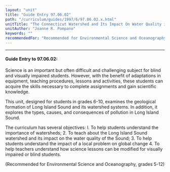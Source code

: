 ```yaml
---
layout: "unit"
title: "Guide Entry 97.06.02"
path: "/curriculum/guides/1997/6/97.06.02.x.html"
unitTitle: "The Connecticut Watershed and Its Impact On Water Quality in Long Island Sound"
unitAuthor: "Joanne R. Pompano"
keywords: ""
recommendedFor: "Recommended for Environmental Science and Oceanography, grades 5-12"
---
```

<body>
<hr/>
<h4>
Guide Entry to 97.06.02:
</h4>
Science is an important but often difficult and challenging subject for blind and visually impaired students. However, with the benefit of adaptations in equipment, teaching procedures, lessons and activities, these students can acquire the skills necessary to complete assignments and gain scientific knowledge.
<p>
This unit, designed for students in grades 6-10, examines the geological formation of Long Island Sound and its watershed systems. In addition, it explores the types, causes, and consequences of pollution in Long Island Sound.
</p>
<p>
The curriculum has several objectives: l. To help students understand the importance of watersheds; 2. To teach about the Long Island Sound watershed and its impact on the water quality of the Sound; 3. To help students understand the impact of a local problem on global change 4. To help teachers understand how science lessons can be modified for visually impaired or blind students.
</p>
<p>
(Recommended for Environmental Science and Oceanography, grades 5-12)
</p>
</body>